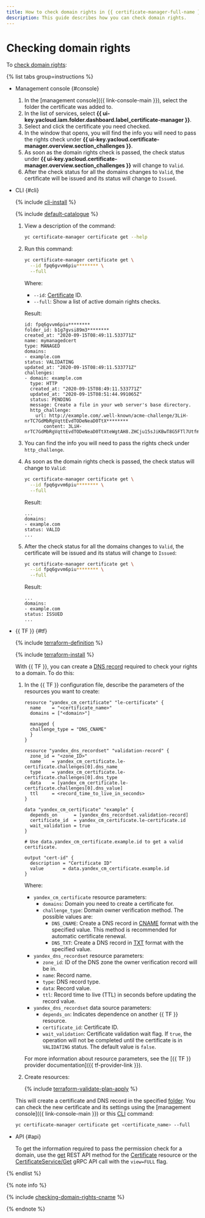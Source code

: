 ```yaml
---
title: How to check domain rights in {{ certificate-manager-full-name }}
description: This guide describes how you can check domain rights.
---
```


# Checking domain rights

To [check domain rights](../../concepts/challenges.md):

{% list tabs group=instructions %}

- Management console {#console}

  1. In the [management console]({{ link-console-main }}), select the folder the certificate was added to.
  1. In the list of services, select **{{ ui-key.yacloud.iam.folder.dashboard.label_certificate-manager }}**.
  1. Select and click the certificate you need checked.
  1. In the window that opens, you will find the info you will need to pass the rights check under **{{ ui-key.yacloud.certificate-manager.overview.section_challenges }}**.
  1. As soon as the domain rights check is passed, the check status under **{{ ui-key.yacloud.certificate-manager.overview.section_challenges }}** will change to `Valid`.
  1. After the check status for all the domains changes to `Valid`, the certificate will be issued and its status will change to `Issued`.

- CLI {#cli}

  {% include [cli-install](../../../_includes/cli-install.md) %}

  {% include [default-catalogue](../../../_includes/default-catalogue.md) %}

  1. View a description of the command:

     ```bash
     yc certificate-manager certificate get --help
     ```

  1. Run this command:

     ```bash
     yc certificate-manager certificate get \
       --id fpq6gvvm6piu******** \
       --full
     ```

     Where:
     * `--id`: [Certificate](../../concepts/managed-certificate.md) ID.
     * `--full`: Show a list of active domain rights checks.

     Result:

     ```text
     id: fpq6gvvm6piu********
     folder_id: b1g7gvsi89m3********
     created_at: "2020-09-15T08:49:11.533771Z"
     name: mymanagedcert
     type: MANAGED
     domains:
     - example.com
     status: VALIDATING
     updated_at: "2020-09-15T08:49:11.533771Z"
     challenges:
     - domain: example.com
       type: HTTP
       created_at: "2020-09-15T08:49:11.533771Z"
       updated_at: "2020-09-15T08:51:44.991065Z"
       status: PENDING
       message: Create a file in your web server's base directory.
       http_challenge:
         url: http://example.com/.well-known/acme-challenge/3LiH-nrTC7GdMbRgVqttEvdTODeNeaD0TtX********
            content: 3LiH-nrTC7GdMbRgVqttEvdTODeNeaD0TtXteWgtAH8.ZHCju15sJiKBwT8G5FTl7UtfmJWp1gKNYYP********
     ```

  1. You can find the info you will need to pass the rights check under `http_challenge`.
  1. As soon as the domain rights check is passed, the check status will change to `Valid`:

     ```bash
     yc certificate-manager certificate get \
       --id fpq6gvvm6piu******** \
       --full
     ```

     Result:

     ```text
     ...
     domains:
     - example.com
     status: VALID
     ...
     ```

  1. After the check status for all the domains changes to `Valid`, the certificate will be issued and its status will change to `Issued`:

     ```bash
     yc certificate-manager certificate get \
       --id fpq6gvvm6piu******** \
       --full
     ```

     Result:

     ```text
     ...
     domains:
     - example.com
     status: ISSUED
     ...
     ```

- {{ TF }} {#tf}

  {% include [terraform-definition](../../../_tutorials/_tutorials_includes/terraform-definition.md) %}

  {% include [terraform-install](../../../_includes/terraform-install.md) %}

  With {{ TF }}, you can create a [DNS record](../../../dns/concepts/resource-record.md) required to check your rights to a domain. To do this:
  1. In the {{ TF }} configuration file, describe the parameters of the resources you want to create:

     ```hcl
     resource "yandex_cm_certificate" "le-certificate" {
       name    = "<certificate_name>"
       domains = ["<domain>"]

       managed {
       challenge_type = "DNS_CNAME"
       }
     }

     resource "yandex_dns_recordset" "validation-record" {
       zone_id = "<zone_ID>"
       name    = yandex_cm_certificate.le-certificate.challenges[0].dns_name
       type    = yandex_cm_certificate.le-certificate.challenges[0].dns_type
       data    = [yandex_cm_certificate.le-certificate.challenges[0].dns_value]
       ttl     = <record_time_to_live_in_seconds>
     }

     data "yandex_cm_certificate" "example" {
       depends_on      = [yandex_dns_recordset.validation-record]
       certificate_id  = yandex_cm_certificate.le-certificate.id
       wait_validation = true
     }

     # Use data.yandex_cm_certificate.example.id to get a valid certificate.

     output "cert-id" {
       description = "Certificate ID"
       value       = data.yandex_cm_certificate.example.id
     }
     ```

     Where:
     * `yandex_cm_certificate` resource parameters:
       * `domains`: Domain you need to create a certificate for.
       * `challenge_type`: Domain owner verification method. The possible values are:
         * `DNS_CNAME`: Create a DNS record in [CNAME](../../../dns/concepts/resource-record.md#cname-cname) format with the specified value. This method is recommended for automatic certificate renewal.
         * `DNS_TXT`: Create a DNS record in [TXT](../../../dns/concepts/resource-record.md#txt) format with the specified value.
     * `yandex_dns_recordset` resource parameters:
       * `zone_id`: ID of the DNS zone the owner verification record will be in.
       * `name`: Record name.
       * `type`: DNS record type.
       * `data`: Record value.
       * `ttl`: Record time to live (TTL) in seconds before updating the record value.
     * `yandex_dns_recordset` data source parameters:
       * `depends_on`: Indicates dependence on another {{ TF }} resource.
       * `certificate_id`: Certificate ID.
       * `wait_validation`: Certificate validation wait flag. If `true`, the operation will not be completed until the certificate is in `VALIDATING` status. The default value is `false`.

     For more information about resource parameters, see the [{{ TF }} provider documentation]({{ tf-provider-link }}).
  1. Create resources:

     {% include [terraform-validate-plan-apply](../../../_tutorials/_tutorials_includes/terraform-validate-plan-apply.md) %}

  This will create a certificate and DNS record in the specified [folder](../../../resource-manager/concepts/resources-hierarchy.md#folder). You can check the new certificate and its settings using the [management console]({{ link-console-main }}) or this [CLI](../../../cli/) command:

  ```bash
  yc certificate-manager certificate get <certificate_name> --full
  ```

- API {#api}

  To get the information required to pass the permission check for a domain, use the [get](../../api-ref/Certificate/get.md) REST API method for the [Certificate](../../api-ref/Certificate/) resource or the [CertificateService/Get](../../api-ref/grpc/Certificate/get.md) gRPC API call with the `view=FULL` flag.

{% endlist %}

{% note info %}

{% include [checking-domain-rights-cname](../../../_includes/certificate-manager/checking-domain-rights-cname.md) %}

{% endnote %}
